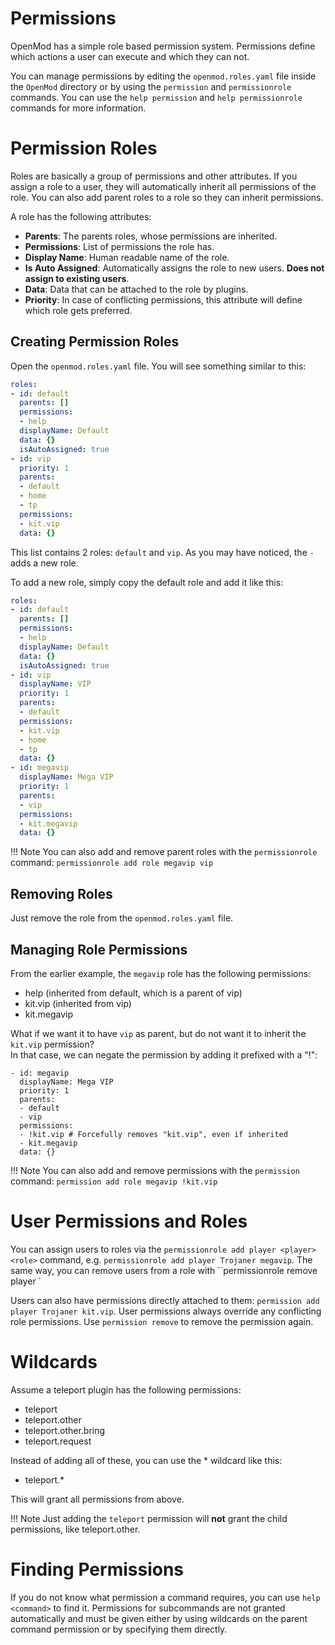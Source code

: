 # Permissions

OpenMod has a simple role based permission system. Permissions define which actions a user can execute and which they can not.

You can manage permissions by editing the `openmod.roles.yaml` file inside the `OpenMod` directory or by using the `permission` and `permissionrole` commands. You can use the `help permission` and `help permissionrole` commands for more information.

# Permission Roles
Roles are basically a group of permissions and other attributes. If you assign a role to a user, they will automatically inherit all permissions of the role. You can also add parent roles to a role so they can inherit permissions.

A role has the following attributes:

- **Parents**: The parents roles, whose permissions are inherited.
- **Permissions**: List of permissions the role has.
- **Display Name**: Human readable name of the role.
- **Is Auto Assigned**: Automatically assigns the role to new users. **Does not assign to existing users**.
- **Data**: Data that can be attached to the role by plugins. 
- **Priority**: In case of conflicting permissions, this attribute will define which role gets preferred.

## Creating Permission Roles
Open the `openmod.roles.yaml` file. You will see something similar to this:
```yaml
roles:
- id: default
  parents: []
  permissions:
  - help
  displayName: Default
  data: {}
  isAutoAssigned: true
- id: vip
  priority: 1
  parents:
  - default
  - home
  - tp  
  permissions:
  - kit.vip
  data: {}
```

This list contains 2 roles: `default` and `vip`. As you may have noticed, the `-` adds a new role.

To add a new role, simply copy the default role and add it like this:
```yaml
roles:
- id: default
  parents: []
  permissions:
  - help
  displayName: Default
  data: {}
  isAutoAssigned: true
- id: vip
  displayName: VIP
  priority: 1
  parents:
  - default
  permissions:
  - kit.vip
  - home
  - tp
  data: {}
- id: megavip
  displayName: Mega VIP
  priority: 1
  parents:
  - vip
  permissions:
  - kit.megavip
  data: {}  
```

!!! Note
    You can also add and remove parent roles with the `permissionrole` command: `permissionrole add role megavip vip`

## Removing Roles
Just remove the role from the `openmod.roles.yaml` file.

## Managing Role Permissions
From the earlier example, the `megavip` role has the following permissions:
- help (inherited from default, which is a parent of vip)
- kit.vip (inherited from vip)
- kit.megavip

What if we want it to have `vip` as parent, but do not want it to inherit the `kit.vip` permission?  
In that case, we can negate the permission by adding it prefixed with a "!":

```
- id: megavip
  displayName: Mega VIP
  priority: 1
  parents:
  - default
  - vip
  permissions:
  - !kit.vip # Forcefully removes "kit.vip", even if inherited
  - kit.megavip
  data: {} 
```

!!! Note
    You can also add and remove permissions with the `permission` command: `permission add role megavip !kit.vip`

# User Permissions and Roles
You can assign users to roles via the `permissionrole add player <player> <role>` command, e.g. `permissionrole add player Trojaner megavip`. The same way, you can remove users from a role with ``permissionrole remove player <player> <role>`

Users can also have permissions directly attached to them: `permission add player Trojaner kit.vip`. User permissions always override any conflicting role permissions. Use `permission remove` to remove the permission again.

# Wildcards
Assume a teleport plugin has the following permissions:
- teleport
- teleport.other
- teleport.other.bring
- teleport.request

Instead of adding all of these, you can use the * wildcard like this:
- teleport.*

This will grant all permissions from above.

!!! Note
    Just adding the `teleport` permission will **not** grant the child permissions, like teleport.other.

# Finding Permissions
If you do not know what permission a command requires, you can use `help <command>` to find it. Permissions for subcommands are not granted automatically and must be given either by using wildcards on the parent command permission or by specifying them directly.